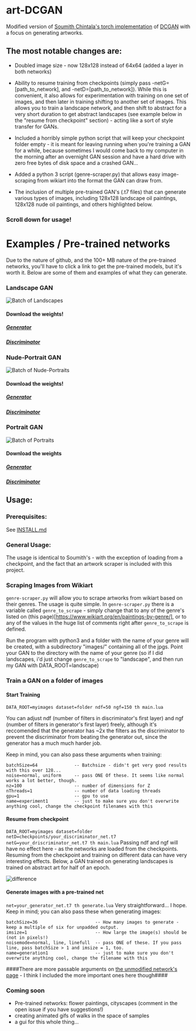 # art-DCGAN
Modified version of [Soumith Chintala's torch implementation](https://github.com/soumith/dcgan.torch) of [DCGAN](https://arxiv.org/pdf/1511.06434.pdf) with a focus on generating artworks. 

## The most notable changes are:
* Doubled image size - now 128x128 instead of 64x64 (added a layer in both networks)

* Ability to resume training from checkpoints (simply pass -netG=[path_to_network], and -netD=[path_to_network]). While this is convenient, it also allows for experimentation with training on one set of images, and then later in training shifting to another set of images. This allows you to train a landscape network, and then shift to abstract for a very short duration to get abstract landscapes (see example below in the "resume from checkpoint" section) - acting like a sort of style transfer for GANs.

* Included a horribly simple python script that will keep your checkpoint folder empty - it is meant for leaving running when you're training a GAN for a while, because sometimes I would come back to my computer in the morning after an overnight GAN session and have a hard drive with zero free bytes of disk space and a crashed GAN...

* Added a python 3 script (genre-scraper.py) that allows easy image-scraping from wikiart into the format the GAN can draw from.

* The inclusion of multiple pre-trained GAN's (.t7 files) that can generate various types of images, including 128x128 landscape oil paintings, 128x128 nude oil paintings, and others highlighted below.

### Scroll down for usage!

# Examples / Pre-trained networks
Due to the nature of github, and the 100+ MB nature of the pre-trained networks, you'll have to click a link to get the pre-trained models, but it's worth it. Below are some of them and examples of what they can generate.


### Landscape GAN
![Batch of Landscapes](https://raw.githubusercontent.com/robbiebarrat/art-DCGAN/master/images/landscapenet_waifu2x.png)
#### Download the weights!
##### [Generator](https://drive.google.com/open?id=0B-_m9VM1w1bKUFBmV09VOWlmNG8)

##### [Discriminator](https://drive.google.com/open?id=0B-_m9VM1w1bKaC1MRkNiMHp0VHM)

### Nude-Portrait GAN
![Batch of Nude-Portraits](https://raw.githubusercontent.com/robbiebarrat/art-DCGAN/master/images/nudenet_waifu2x.png)
#### Download the weights!
##### [Generator](https://drive.google.com/open?id=0B-_m9VM1w1bKdFJkdUFlNFRGRVE)

##### [Discriminator](https://drive.google.com/open?id=0B-_m9VM1w1bKUjdrckNQeGZqME0)


### Portrait GAN
![Batch of Portraits](https://raw.githubusercontent.com/robbiebarrat/art-DCGAN/master/images/portraitnet_waifu2x.png)
#### Download the weights
##### [Generator](https://drive.google.com/open?id=0B-_m9VM1w1bKUXhmazg2eVF0bTA)

##### [Discriminator](https://drive.google.com/open?id=0B-_m9VM1w1bKMVh4S21BNlhzNEE)


## Usage:
### Prerequisites:
See [INSTALL.md](INSTALL.md)

### General Usage:
The usage is identical to Soumith's - with the exception of loading from a checkpoint, and the fact that an artwork scraper is included with this project.

### Scraping Images from Wikiart
`genre-scraper.py` will allow you to scrape artworks from wikiart based on their genres. The usage is quite simple.
In `genre-scraper.py` there is a variable called `genre_to_scrape` - simply change that to any of the genre's listed on (this page)[https://www.wikiart.org/en/paintings-by-genre/], or to any of the values in the huge list of comments right after `genre_to_scrape` is defined. 

Run the program with python3 and a folder with the name of your genre will be created, with a subdirectory "images/" containing all of the jpgs. Point your GAN to the directory with the name of your genre (so if I did landscapes, i'd just change `genre_to_scrape` to "landscape", and then run my GAN with DATA_ROOT=landscape)

### Train a GAN on a folder of images

#### Start Training
`
DATA_ROOT=myimages dataset=folder ndf=50 ngf=150 th main.lua
`

You can adjust ndf (number of filters in discriminator's first layer) and ngf (number of filters in generator's first layer) freely, although it's reccomended that the generator has ~2x the filters as the discriminator to prevent the discriminator from beating the generator out, since the generator has a much much harder job.

Keep in mind, you can also pass these arguments when training:
```
batchSize=64              -- Batchsize - didn't get very good results with this over 128...
noise=normal, uniform     -- pass ONE Of these. It seems like normal works a lot better, though.
nz=100                    -- number of dimensions for Z
nThreads=1                -- number of data loading threads
gpu=1                     -- gpu to use
name=experiment1          -- just to make sure you don't overwrite anything cool, change the checkpoint filenames with this
```


#### Resume from checkpoint
`
DATA_ROOT=myimages dataset=folder netD=checkpoints/your_discriminator_net.t7 netG=your_driscriminator_net.t7 th main.lua
`
Passing ndf and ngf will have no effect here - as the networks are loaded from the checkpoints. Resuming from the checkpoint and training on different data can have very interesting effects. Below, a GAN trained on generating landscapes is trained on abstract art for half of an epoch.

![difference](https://raw.githubusercontent.com/robbiebarrat/art-DCGAN/master/images/difference.png)


#### Generate images with a pre-trained net
`
net=your_generator_net.t7 th generate.lua
`
Very straightforward... I hope. Keep in mind; you can also pass these when generating images:
```
batchSize=36                      -- How many images to generate - keep a multiple of six for unpadded output.
imsize=1                          -- How large the image(s) should be (not in pixels!)
noisemode=normal, line, linefull  -- pass ONE of these. If you pass line, pass batchSize > 1 and imsize = 1, too.
name=generation1                  -- just to make sure you don't overwrite anything cool, change the filename with this
```
####There are more passable arguments on [the unmodified network's page](https://github.com/soumith/dcgan.torch#all-training-options) - I think I included the more important ones here though####



### Coming soon
* Pre-trained networks: flower paintings, cityscapes (comment in the open issue if you have suggestions!)
* creating animated gifs of walks in the space of samples
* a gui for this whole thing...
